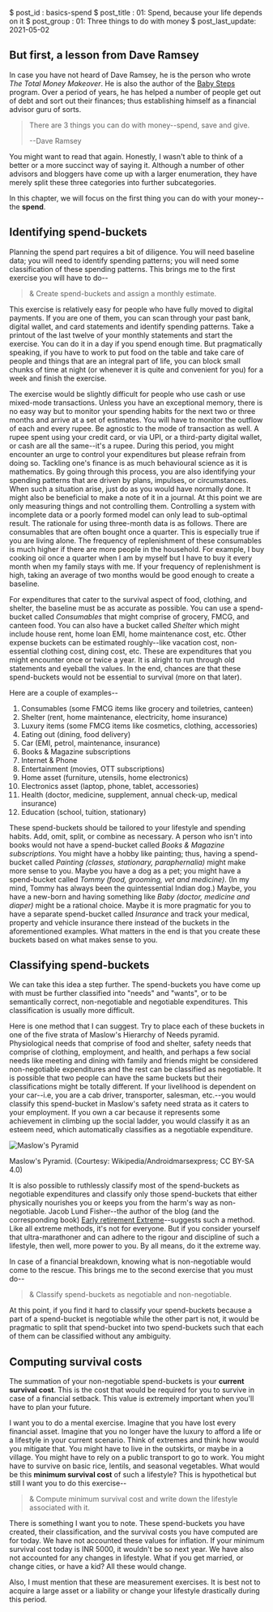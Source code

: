 $ post_id : basics-spend
$ post_title : 01: Spend, because your life depends on it
$ post_group : 01: Three things to do with money
$ post_last_update: 2021-05-02

## But first, a lesson from Dave Ramsey

In case you have not heard of Dave Ramsey, he is the person who wrote *The Total Money Makeover*. He is also the author of the [Baby Steps](https://www.ramseysolutions.com/dave-ramsey-7-baby-steps) program. Over a period of years, he has helped a number of people get out of debt and sort out their finances; thus establishing himself as a financial advisor guru of sorts.

> There are 3 things you can do with money--spend, save and give.
>
> --Dave Ramsey

You might want to read that again. Honestly, I wasn't able to think of a better or a more succinct way of saying it. Although a number of other advisors and bloggers have come up with a larger enumeration, they have merely split these three categories into further subcategories.

In this chapter, we will focus on the first thing you can do with your money--the **spend**.

## Identifying spend-buckets

Planning the spend part requires a bit of diligence. You will need baseline data; you will need to identify spending patterns; you will need some classification of these spending patterns. This brings me to the first exercise you will have to do--

>& Create spend-buckets and assign a monthly estimate.

This exercise is relatively easy for people who have fully moved to digital payments. If you are one of them, you can scan through your past bank, digital wallet, and card statements and identify spending patterns. Take a printout of the last twelve of your monthly statements and start the exercise. You can do it in a day if you spend enough time. But pragmatically speaking, if you have to work to put food on the table and take care of people and things that are an integral part of life, you can block small chunks of time at night (or whenever it is quite and convenient for you) for a week and finish the exercise.

The exercise would be slightly difficult for people who use cash or use mixed-mode transactions. Unless you have an exceptional memory, there is no easy way but to monitor your spending habits for the next two or three months and arrive at a set of estimates. You will have to monitor the outflow of each and every rupee. Be agnostic to the mode of transaction as well. A rupee spent using your credit card, or via UPI, or a third-party digital wallet, or cash are all the same--it's a rupee. During this period, you might encounter an urge to control your expenditures but please refrain from doing so. Tackling one's finance is as much behavioural science as it is mathematics. By going through this process, you are also identifying your spending patterns that are driven by plans, impulses, or circumstances. When such a situation arise, just do as you would have normally done. It might also be beneficial to make a note of it in a journal. At this point we are only measuring things and not controlling them. Controlling a system with incomplete data or a poorly formed model can only lead to sub-optimal result. The rationale for using three-month data is as follows. There are consumables that are often bought once a quarter. This is especially true if you are living alone. The frequency of replenishment of these consumables is much higher if there are more people in the household. For example, I buy cooking oil once a quarter when I am by myself but I have to buy it every month when my family stays with me. If your frequency of replenishment is high, taking an average of two months would be good enough to create a baseline.

For expenditures that cater to the survival aspect of food, clothing, and shelter, the baseline must be as accurate as possible. You can use a spend-bucket called *Consumables* that might comprise of grocery, FMCG, and canteen food. You can also have a bucket called *Shelter* which might include house rent, home loan EMI, home maintenance cost, etc. Other expense buckets can be estimated roughly--like vacation cost, non-essential clothing cost, dining cost, etc. These are expenditures that you might encounter once or twice a year. It is alright to run through old statements and eyeball the values. In the end, chances are that these spend-buckets would not be essential to survival (more on that later).

Here are a couple of examples--

1. Consumables (some FMCG items like grocery and toiletries, canteen)
3. Shelter (rent, home maintenance, electricity, home insurance)
4. Luxury items (some FMCG items like cosmetics, clothing, accessories)
2. Eating out (dining, food delivery)
5. Car (EMI, petrol, maintenance, insurance)
6. Books & Magazine subscriptions
7. Internet & Phone
8. Entertainment (movies, OTT subscriptions)
9. Home asset (furniture, utensils, home electronics)
10. Electronics asset (laptop, phone, tablet, accessories)
11. Health (doctor, medicine, supplement, annual check-up, medical insurance)
12. Education (school, tuition, stationary)

These spend-buckets should be tailored to your lifestyle and spending habits. Add, omit, split, or combine as necessary. A person who isn't into books would not have a spend-bucket called *Books & Magazine subscriptions*. You might have a hobby like painting; thus, having a spend-bucket called *Painting (classes, stationary, paraphernalia)* might make more sense to you. Maybe you have a dog as a pet; you might have a spend-bucket called *Tommy (food, grooming, vet and medicine)*. (In my mind, Tommy has always been the quintessential Indian dog.) Maybe, you have a new-born and having something like *Baby (doctor, medicine and diaper)* might be a rational choice. Maybe it is more pragmatic for you to have a separate spend-bucket called *Insurance* and track your medical, property and vehicle insurance there instead of the buckets in the aforementioned examples. What matters in the end is that you create these buckets based on what makes sense to you.

## Classifying spend-buckets

We can take this idea a step further. The spend-buckets you have come up with must be further classified into "needs" and "wants", or to be semantically correct, non-negotiable and negotiable expenditures. This classification is usually more difficult.

Here is one method that I can suggest. Try to place each of these buckets in one of the five strata of Maslow's Hierarchy of Needs pyramid. Physiological needs that comprise of food and shelter, safety needs that comprise of clothing, employment, and health, and perhaps a few social needs like meeting and dining with family and friends might be considered non-negotiable expenditures and the rest can be classified as negotiable. It is possible that two people can have the same buckets but their classifications might be totally different. If your livelihood is dependent on your car--i.e, you are a cab driver, transporter, salesman, etc.--you would classify this spend-bucket in Maslow's safety need strata as it caters to your employment. If you own a car because it represents some achievement in climbing up the social ladder, you would classify it as an esteem need, which automatically classifies as a negotiable expenditure.

![Maslow's Pyramid](Maslow-Hierarchy-of-Needs.png)
<figcaption>Maslow's Pyramid. (Courtesy: Wikipedia/Androidmarsexpress; CC BY-SA 4.0)</figcaption>

It is also possible to ruthlessly classify most of the spend-buckets as negotiable expenditures and classify only those spend-buckets that either physically nourishes you or keeps you from the harm's way as non-negotiable. Jacob Lund Fisher--the author of the blog (and the corresponding book) [Early retirement Extreme](http://earlyretirementextreme.com/)--suggests such a method. Like all extreme methods, it's not for everyone. But if you consider yourself that ultra-marathoner and can adhere to the rigour and discipline of such a lifestyle, then well, more power to you. By all means, do it the extreme way.

In case of a financial breakdown, knowing what is non-negotiable would come to the rescue. This brings me to the second exercise that you must do--

>& Classify spend-buckets as negotiable and non-negotiable.

At this point, if you find it hard to classify your spend-buckets because a part of a spend-bucket is negotiable while the other part is not, it would be pragmatic to split that spend-bucket into two spend-buckets such that each of them can be classified without any ambiguity.

## Computing survival costs

The summation of your non-negotiable spend-buckets is your **current survival cost**. This is the cost that would be required for you to survive in case of a financial setback. This value is extremely important when you'll have to plan your future.

I want you to do a mental exercise. Imagine that you have lost every financial asset. Imagine that you no longer have the luxury to afford a life or a lifestyle in your current scenario. Think of extremes and think how would you mitigate that. You might have to live in the outskirts, or maybe in a village. You might have to rely on a public transport to go to work. You might have to survive on basic rice, lentils, and seasonal vegetables. What would be this **minimum survival cost** of such a lifestyle? This is hypothetical but still I want you to do this exercise--

>& Compute minimum survival cost and write down the lifestyle associated with it.

There is something I want you to note. These spend-buckets you have created, their classification, and the survival costs you have computed are for today. We have not accounted these values for inflation. If your minimum survival cost today is INR 5000, it wouldn't be so next year. We have also not accounted for any changes in lifestyle. What if you get married, or change cities, or have a kid? All these would change.

Also, I must mention that these are measurement exercises. It is best not to acquire a large asset or a liability or change your lifestyle drastically during this period.

